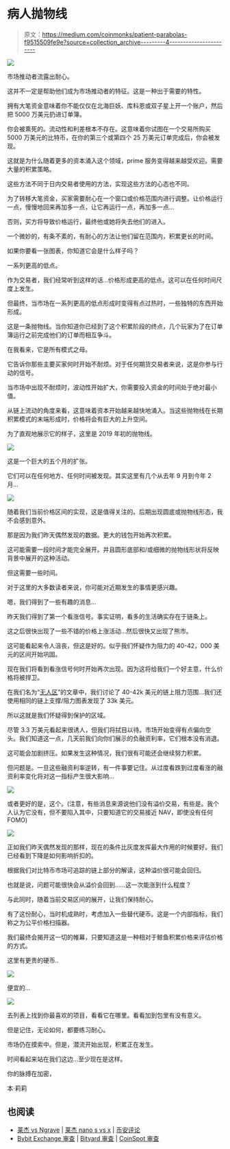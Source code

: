 # 病人抛物线

> 原文：<https://medium.com/coinmonks/patient-parabolas-f9515509fe9e?source=collection_archive---------4----------------------->

![](img/ada3af234da3f2a6b53587fb318ab82d.png)

市场推动者流露出耐心。

这并不一定是帮助他们成为市场推动者的特征。这是一种出于需要的特性。

拥有大笔资金意味着你不能仅仅在北海巨妖、库科恩或双子星上开一个账户，然后把 5000 万美元扔进订单簿。

你会被熏死的。流动性和利差根本不存在。这意味着你试图在一个交易所购买 5000 万美元的比特币，在你的第三个或第四个 25 万美元订单完成后，你会被发现。

这就是为什么随着更多的资本涌入这个领域，prime 服务变得越来越受欢迎。需要大量的积累策略。

这些方法不同于日内交易者使用的方法，实现这些方法的心态也不同。

为了转移大笔资金，买家需要耐心在一个窗口或价格范围内进行调整。让价格运行一点，慢慢地回来再加多一点，让它再运行一点，再加多一点…

否则，买方将导致价格运行，最终他或她将失去他们的进入。

一个微妙的，有条不紊的，有耐心的方法让他们留在范围内，积累更长的时间。

如果你要看一张图表，你知道它会是什么样子吗？

一系列更高的低点。

作为交易者，我们经常听到这样的话…价格形成更高的低点。这可以在任何时间尺度上发生。

但最终，当市场在一系列更高的低点形成时变得有点过热时，一些独特的东西开始形成。

这是一条抛物线。当你知道你已经到了这个积累阶段的终点，几个玩家为了在订单簿运行之前完成他们的订单而相互争斗。

在我看来，它是所有模式之母。

它告诉你那些主要买家何时开始不耐烦。对于任何期货交易者来说，这是你参与行动的信号。

当市场中出现不耐烦时，波动性开始扩大，你需要投入资金的时间处于绝对最小值。

从链上流动的角度来看，这意味着资本开始越来越快地涌入。当这些抛物线在长期积累模式的末端形成时，价格将会有巨大的上升空间。

为了直观地展示它的样子，这里是 2019 年初的抛物线。

![](img/8d68760159d895465c6cd26ea1289544.png)

这是一个巨大的五个月的扩张。

它们可以在任何地方、任何时间被发现。其实这里有几个从去年 9 月到今年 2 月…

![](img/9046c13c0770cefe1953b35871d953dc.png)

随着我们当前价格区间的实现，这是值得关注的。后期出现圆底或抛物线形态，我不会感到意外。

那是因为我们昨天偶然发现的数据。更大的钱包开始再次积累。

这可能需要一段时间才能完全展开。并且圆形底部和/或细微的抛物线形状将反映背景中展开的这种活动。

但这需要一些时间。

对于这里的大多数读者来说，你可能对近期发生的事情更感兴趣。

嗯，我们得到了一些有趣的消息…

昨天我们得到了第一个看涨信号。事实证明，看多的生活确实存在于链条上。

这之后很快出现了一些不错的价格上涨活动…然后很快又出现了熊市。

这可能看起来令人沮丧，但这是好的。似乎我们怀疑作为阻力的 40-42，000 美元的区间开始巩固。

现在我们将看到看涨信号何时开始再次出现。因为这将给我们一个好主意，什么价格将被捍卫。

在我们名为“[无人区](https://jarvislabs.substack.com/p/no-mans-land)”的文章中，我们讨论了 40-42k 美元的链上阻力范围…我们还使用相同的链上支撑/阻力图表发现了 33k 美元。

所以这就是我们怀疑得到保护的区域。

尽管 3.3 万美元看起来很诱人，但我们将拭目以待。市场开始变得有点偏向空头。我们知道这一点，几天前我们向你们展示的负融资利率，它们根本没有消退。

这可能会加剧挤压。如果发生这种情况，我们很有可能还会继续努力积累。

但问题是。一旦这些融资利率逆转，有一件事要记住。从过度看跌到过度看涨的融资利率变化将对这一指标产生很大影响…

![](img/8e36b6ad5fb62aabfd5f17a9438ade1d.png)

或者更好的是，这个。(注意，有些消息来源说他们没有溢价交易，有些是。我个人认为它没有，但不要陷入其中，只要知道它的交易接近 NAV，即使没有任何 FOMO)

![](img/bd37f08e8a12e4b1b1e5074aa8b9a6c8.png)

正如我们昨天偶然发现的那样，现在的条件比灰度发挥最大作用的时候要好。我们已经看到下降是如何影响折扣的。

根据我们对比特币市场可追踪的链上部分的解读，这种溢价很可能会回归。

也就是说，问题可能很快会从溢价会回到……这一次能涨到什么程度？

与此同时，随着当前交易区间的展开，让我们保持耐心。

有了这份耐心，当时机成熟时，考虑加入一些替代硬币。这是一个内部指标，我们称之为公平价格扫描器。

我们最终会揭开这一切的帷幕，只要知道这是一种相对于鲸鱼积累价格来评估价格的方式。

这里有更贵的硬币..

![](img/caa200f0bb5bcb1b97ffa6970e228284.png)

便宜的…

![](img/280d80640ab4c6cb87d2b6d16a7c45bb.png)

去列表上找到你最喜欢的项目，看看它在哪里。看看加到包里有没有意义。

但是记住，无论如何，都要练习耐心。

市场仍在摸索中。但是，潜流开始出现，积累正在发生。

时间看起来站在我们这边…至少现在是这样。

你的脉搏在加密，

本·莉莉

## 也阅读

*   [莱杰 vs Ngrave](/coinmonks/ledger-vs-ngrave-zero-7e40f0c1d694) | [莱杰 nano s vs x](/coinmonks/ledger-nano-s-vs-x-battery-hardware-price-storage-59a6663fe3b0) | [币安评论](/coinmonks/binance-review-ee10d3bf3b6e)
*   [Bybit Exchange 审查](/coinmonks/bybit-exchange-review-dbd570019b71) | [Bityard 审查](/coinmonks/bityard-review-7d104239be35) | [CoinSpot 审查](https://blog.coincodecap.com/coinspot-review)